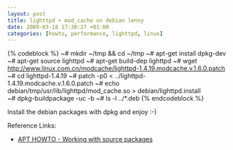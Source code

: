```yaml
--- 
layout: post
title: lighttpd + mod_cache on debian lenny
date: 2009-03-18 17:38:27 +01:00
categories: [howto, performance, lighttpd, linux]
---
```

{% codeblock %}
~# mkdir ~/tmp && cd ~/tmp
~# apt-get install dpkg-dev
~# apt-get source lighttpd
~# apt-get build-dep lighttpd
~# wget http://www.linux.com.cn/modcache/lighttpd-1.4.19.modcache.v.1.6.0.patch
~# cd lighttpd-1.4.19
~# patch -p0 < ../lighttpd-1.4.19.modcache.v.1.6.0.patch
~# echo debian/tmp/usr/lib/lighttpd/mod_cache.so > debian/lighttpd.install  
~# dpkg-buildpackage  -uc -b
~# ls -l ../*.deb
{% endcodeblock %}

Install the debian packages with dpkg and enjoy :-)

Reference Links:
<ul>
<li><a href="http://www.debian.org/doc/manuals/apt-howto/ch-sourcehandling.en.html">APT HOWTO - Working with source packages</a></li>
</ul>
